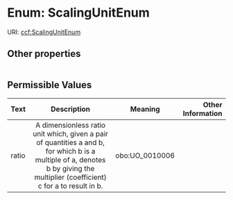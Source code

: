 
# Enum: ScalingUnitEnum




URI: [ccf:ScalingUnitEnum](http://purl.org/ccf/ScalingUnitEnum)


## Other properties

|  |  |  |
| --- | --- | --- |

## Permissible Values

| Text | Description | Meaning | Other Information |
| :--- | :---: | :---: | ---: |
| ratio | A dimensionless ratio unit which, given a pair of quantities a and b, for which b is a multiple of a, denotes b by giving the multiplier (coefficient) c for a to result in b. | obo:UO_0010006 |  |

